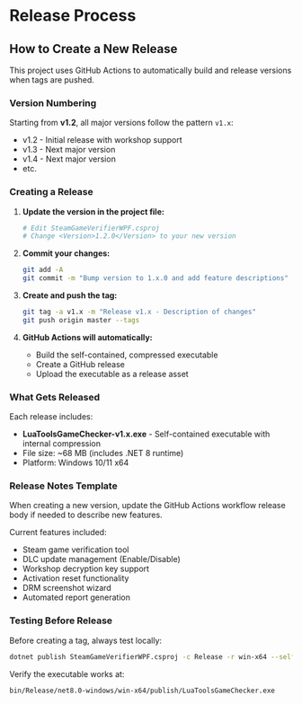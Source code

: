 # Release Process

## How to Create a New Release

This project uses GitHub Actions to automatically build and release versions when tags are pushed.

### Version Numbering

Starting from **v1.2**, all major versions follow the pattern `v1.x`:
- v1.2 - Initial release with workshop support
- v1.3 - Next major version
- v1.4 - Next major version
- etc.

### Creating a Release

1. **Update the version in the project file:**
   ```bash
   # Edit SteamGameVerifierWPF.csproj
   # Change <Version>1.2.0</Version> to your new version
   ```

2. **Commit your changes:**
   ```bash
   git add -A
   git commit -m "Bump version to 1.x.0 and add feature descriptions"
   ```

3. **Create and push the tag:**
   ```bash
   git tag -a v1.x -m "Release v1.x - Description of changes"
   git push origin master --tags
   ```

4. **GitHub Actions will automatically:**
   - Build the self-contained, compressed executable
   - Create a GitHub release
   - Upload the executable as a release asset

### What Gets Released

Each release includes:
- **LuaToolsGameChecker-v1.x.exe** - Self-contained executable with internal compression
- File size: ~68 MB (includes .NET 8 runtime)
- Platform: Windows 10/11 x64

### Release Notes Template

When creating a new version, update the GitHub Actions workflow release body if needed to describe new features.

Current features included:
- Steam game verification tool
- DLC update management (Enable/Disable)
- Workshop decryption key support
- Activation reset functionality
- DRM screenshot wizard
- Automated report generation

### Testing Before Release

Before creating a tag, always test locally:
```bash
dotnet publish SteamGameVerifierWPF.csproj -c Release -r win-x64 --self-contained true
```

Verify the executable works at:
```
bin/Release/net8.0-windows/win-x64/publish/LuaToolsGameChecker.exe
```
